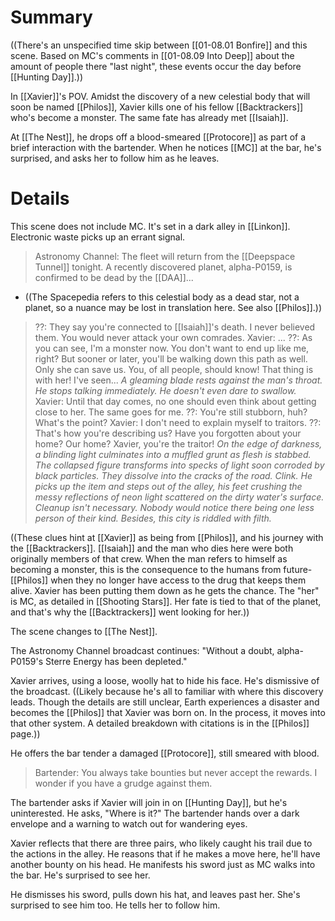 # Summary
((There's an unspecified time skip between [[01-08.01 Bonfire]] and this scene. Based on MC's comments in [[01-08.09 Into Deep]] about the amount of people there "last night", these events occur the day before [[Hunting Day]].))

In [[Xavier]]'s POV. Amidst the discovery of a new celestial body that will soon be named [[Philos]], Xavier kills one of his fellow [[Backtrackers]] who's become a monster. The same fate has already met [[Isaiah]].

At [[The Nest]], he drops off a blood-smeared [[Protocore]] as part of a brief interaction with the bartender. When he notices [[MC]] at the bar, he's surprised, and asks her to follow him as he leaves.

# Details
This scene does not include MC. It's set in a dark alley in [[Linkon]]. Electronic waste picks up an errant signal.

> Astronomy Channel: The fleet will return from the [[Deepspace Tunnel]] tonight. A recently discovered planet, alpha-P0159, is confirmed to be dead by the [[DAA]]...
* ((The Spacepedia refers to this celestial body as a dead star, not a planet, so a nuance may be lost in translation here. See also [[Philos]].))

> ??: They say you're connected to [[Isaiah]]'s death. I never believed them. You would never attack your own comrades.
> Xavier: ...
> ??: As you can see, I'm a monster now. You don't want to end up like me, right? But sooner or later, you'll be walking down this path as well. Only she can save us. You, of all people, should know! That thing is with her! I've seen...
> *A gleaming blade rests against the man's throat. He stops talking immediately. He doesn't even dare to swallow.*
> Xavier: Until that day comes, no one should even think about getting close to her. The same goes for me.
> ??: You're still stubborn, huh? What's the point? 
> Xavier: I don't need to explain myself to traitors.
> ??: That's how you're describing us? Have you forgotten about your home? Our home? Xavier, you're the traitor!
> *On the edge of darkness, a blinding light culminates into a muffled grunt as flesh is stabbed. The collapsed figure transforms into specks of light soon corroded by black particles. They dissolve into the cracks of the road. Clink. He picks up the item and steps out of the alley, his feet crushing the messy reflections of neon light scattered on the dirty water's surface.
> Cleanup isn't necessary. Nobody would notice there being one less person of their kind. Besides, this city is riddled with filth.*

((These clues hint at [[Xavier]] as being from [[Philos]], and his journey with the [[Backtrackers]]. [[Isaiah]] and the man who dies here were both originally members of that crew. When the man refers to himself as becoming a monster, this is the consequence to the humans from future-[[Philos]] when they no longer have access to the drug that keeps them alive. Xavier has been putting them down as he gets the chance. The "her" is MC, as detailed in [[Shooting Stars]]. Her fate is tied to that of the planet, and that's why the [[Backtrackers]] went looking for her.))


The scene changes to [[The Nest]].

The Astronomy Channel broadcast continues: "Without a doubt, alpha-P0159's Sterre Energy has been depleted."

Xavier arrives, using a loose, woolly hat to hide his face. He's dismissive of the broadcast. ((Likely because he's all to familiar with where this discovery leads. Though the details are still unclear, Earth experiences a disaster and becomes the [[Philos]] that Xavier was born on. In the process, it moves into that other system. A detailed breakdown with citations is in the [[Philos]] page.))

He offers the bar tender a damaged [[Protocore]], still smeared with blood.

> Bartender: You always take bounties but never accept the rewards. I wonder if you have a grudge against them.

The bartender asks if Xavier will join in on [[Hunting Day]], but he's uninterested. He asks, "Where is it?" The bartender hands over a dark envelope and a warning to watch out for wandering eyes.

Xavier reflects that there are three pairs, who likely caught his trail due to the actions in the alley. He reasons that if he makes a move here, he'll have another bounty on his head. He manifests his sword just as MC walks into the bar. He's surprised to see her.

He dismisses his sword, pulls down his hat, and leaves past her. She's surprised to see him too. He tells her to follow him.